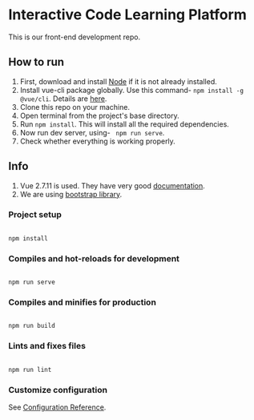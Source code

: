 

# Interactive Code Learning Platform
This is our front-end development repo.

## How to run
1. First, download and install  [Node](https://nodejs.org/en/) if it is not already installed.
2. Install vue-cli package globally. Use this command-
``npm install -g @vue/cli``. Details are [here](https://cli.vuejs.org/guide/).
3. Clone this repo on your machine. 
4. Open terminal from the project's base directory.
5. Run ``npm install``. This will install all the required dependencies.
6. Now run dev server, using- `` npm run serve``. 
7. Check whether everything is working properly.


## Info
1. Vue 2.7.11  is used. They have very good [documentation](https://vuejs.org/v2/guide/).
2. We are using [bootstrap library](https://bootstrap-vue.org/docs).

### Project setup

```

npm install

```

  

### Compiles and hot-reloads for development

```

npm run serve

```

  

### Compiles and minifies for production

```

npm run build

```

  

### Lints and fixes files

```

npm run lint

```

  

### Customize configuration

See [Configuration Reference](https://cli.vuejs.org/config/).